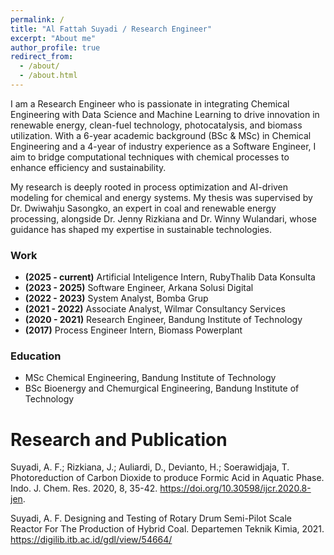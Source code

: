 ```yaml
---
permalink: /
title: "Al Fattah Suyadi / Research Engineer"
excerpt: "About me"
author_profile: true
redirect_from: 
  - /about/
  - /about.html
---
```


I am a Research Engineer who is passionate in integrating Chemical Engineering with Data Science and Machine Learning to drive innovation in renewable energy, clean-fuel technology, photocatalysis, and biomass utilization. With a 6-year academic background (BSc & MSc) in Chemical Engineering and a 4-year of industry experience as a Software Engineer, I aim to bridge computational techniques with chemical processes to enhance efficiency and sustainability.

My research is deeply rooted in process optimization and AI-driven modeling for chemical and energy systems. My thesis was supervised by Dr. Dwiwahju Sasongko, an expert in coal and renewable energy processing, alongside Dr. Jenny Rizkiana and Dr. Winny Wulandari, whose guidance has shaped my expertise in sustainable technologies.

### Work
 - **(2025 - current)** Artificial Inteligence Intern, RubyThalib Data Konsulta
 - **(2023 - 2025)** Software Engineer, Arkana Solusi Digital
 - **(2022 - 2023)** System Analyst, Bomba Grup
 - **(2021 - 2022)** Associate Analyst, Wilmar Consultancy Services
 - **(2020 - 2021)** Research Engineer, Bandung Institute of Technology
 - **(2017)** Process Engineer Intern, Biomass Powerplant

### Education
 - MSc Chemical Engineering, Bandung Institute of Technology
 - BSc Bioenergy and Chemurgical Engineering, Bandung Institute of Technology

# Research and Publication

Suyadi, A. F.; Rizkiana, J.; Auliardi, D., Devianto, H.; Soerawidjaja, T. Photoreduction of Carbon Dioxide to produce Formic Acid in Aquatic Phase. Indo. J. Chem. Res. 2020, 8, 35-42. https://doi.org/10.30598/ijcr.2020.8-jen.

Suyadi, A. F. Designing and Testing of Rotary Drum Semi-Pilot Scale Reactor For The Production of Hybrid Coal. Departemen Teknik Kimia, 2021. https://digilib.itb.ac.id/gdl/view/54664/
